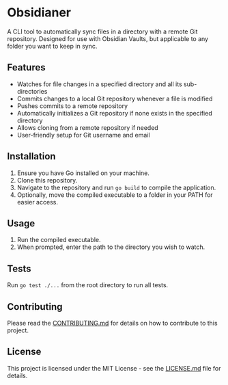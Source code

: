 # Obsidianer

A CLI tool to automatically sync files in a directory with a remote Git repository. Designed for use with Obsidian Vaults, but applicable to any folder you want to keep in sync.

## Features

- Watches for file changes in a specified directory and all its sub-directories
- Commits changes to a local Git repository whenever a file is modified
- Pushes commits to a remote repository
- Automatically initializes a Git repository if none exists in the specified directory
- Allows cloning from a remote repository if needed
- User-friendly setup for Git username and email

## Installation

1. Ensure you have Go installed on your machine.
2. Clone this repository.
3. Navigate to the repository and run `go build` to compile the application.
4. Optionally, move the compiled executable to a folder in your PATH for easier access.

## Usage

1. Run the compiled executable.
2. When prompted, enter the path to the directory you wish to watch.

## Tests

Run `go test ./...` from the root directory to run all tests.

## Contributing

Please read the [CONTRIBUTING.md](CONTRIBUTING.md) for details on how to contribute to this project.

## License

This project is licensed under the MIT License - see the [LICENSE.md](LICENSE.md) file for details.

